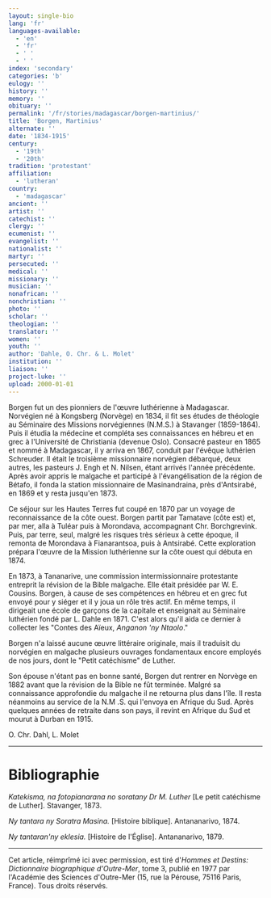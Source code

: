 ```yaml
---
layout: single-bio
lang: 'fr'
languages-available:
  - 'en'
  - 'fr'
  - ' '
  - ' '
index: 'secondary'
categories: 'b'
eulogy: ''
history: ''
memory: ''
obituary: ''
permalink: '/fr/stories/madagascar/borgen-martinius/'
title: 'Borgen, Martinius'
alternate: ''
date: '1834-1915'
century:
  - '19th'
  - '20th'
tradition: 'protestant'
affiliation:
  - 'lutheran'
country:
  - 'madagascar'
ancient: ''
artist: ''
catechist: ''
clergy: ''
ecumenist: ''
evangelist: ''
nationalist: ''
martyr: ''
persecuted: ''
medical: ''
missionary: ''
musician: ''
nonafrican: ''
nonchristian: ''
photo: ''
scholar: ''
theologian: ''
translator: ''
women: ''
youth: ''
author: 'Dahle, O. Chr. & L. Molet'
institution: ''
liaison: ''
project-luke: ''
upload: 2000-01-01
---
```



Borgen fut un des pionniers de l'œuvre luthérienne à Madagascar. Norvégien né à Kongsberg (Norvège) en 1834, il fit ses études de théologie au Séminaire des Missions norvégiennes (N.M.S.) à Stavanger (1859-1864). Puis il étudia la médecine et compléta ses connaissances en hébreu et en grec à l'Université de Christiania (devenue Oslo). Consacré pasteur en 1865 et nommé à Madagascar, il y arriva en 1867, conduit par l'évêque luthérien Schreuder. Il était le troisième missionnaire norvégien débarqué, deux autres, les pasteurs J. Engh et N. Nilsen, étant arrivés l'année précédente. Après avoir appris le malgache et participé à l'évangélisation de la région de Bétafo, il fonda la station missionnaire de Masinandraina, près d'Antsirabé, en 1869 et y resta jusqu'en 1873.

Ce séjour sur les Hautes Terres fut coupé en 1870 par un voyage de reconnaissance de la côte ouest. Borgen partit par Tamatave (côte est) et, par mer, alla à Tuléar puis à Morondava, accompagnant Chr. Borchgrevink. Puis, par terre, seul, malgré les risques très sérieux à cette époque, il remonta de Morondava à Fianarantsoa, puis à Antsirabé. Cette exploration prépara l'œuvre de la Mission luthérienne sur la côte ouest qui débuta en 1874.

En 1873, à Tananarive, une commission intermissionnaire protestante entreprit la révision de la Bible malgache. Elle était présidée par W. E. Cousins. Borgen, à cause de ses compétences en hébreu et en grec fut envoyé pour y siéger et il y joua un rôle très actif. En même temps, il dirigeait une école de garçons de la capitale et enseignait au Séminaire luthérien fondé par L. Dahle en 1871. C'est alors qu'il aida ce dernier à collecter les "Contes des Aïeux, *Anganon 'ny Ntaolo*."

Borgen n'a laissé aucune œuvre littéraire originale, mais il traduisit du norvégien en malgache plusieurs ouvrages fondamentaux encore employés de nos jours, dont le "Petit catéchisme" de Luther.

Son épouse n'étant pas en bonne santé, Borgen dut rentrer en Norvège en 1882 avant que la révision de la Bible ne fût terminée. Malgré sa connaissance approfondie du malgache il ne retourna plus dans l'île. Il resta néanmoins au service de la N.M .S. qui l'envoya en Afrique du Sud. Après quelques années de retraite dans son pays, il revint en Afrique du Sud et mourut à Durban en 1915.

O. Chr. Dahl, L. Molet

---

# Bibliographie

*Katekisma, na fotopianarana no soratany Dr M. Luther* [Le petit catéchisme de Luther]. Stavanger, 1873.

*Ny tantara ny Soratra Masina.* [Histoire biblique]. Antananarivo, 1874.

*Ny tantaran'ny eklesia.* [Histoire de l'Église]. Antananarivo, 1879.

---

Cet article, réimprîmé ici avec permission, est tiré d'*Hommes et Destins: Dictionnaire biographique d'Outre-Mer*, tome 3, publié en 1977 par l'Académie des Sciences d'Outre-Mer (15, rue la Pérouse, 75116 Paris, France). Tous droits réservés.